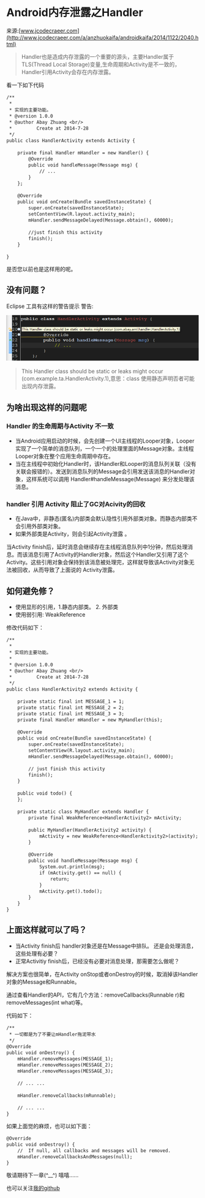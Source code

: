 # Android内存泄露之Handler

来源:[www.jcodecraeer.com](http://www.jcodecraeer.com/a/anzhuokaifa/androidkaifa/2014/1122/2040.html)

> Handler也是造成内存泄露的一个重要的源头，主要Handler属于TLS(Thread Local Storage)变量,生命周期和Activity是不一致的，Handler引用Activity会存在内存泄露。

看一下如下代码

```
/**
 * 
 * 实现的主要功能。
 * @version 1.0.0 
 * @author Abay Zhuang <br/>
 *         Create at 2014-7-28
 */
public class HandlerActivity extends Activity {

    private final Handler mHandler = new Handler() {
        @Override
        public void handleMessage(Message msg) {
            // ...
        }
    };

    @Override
    public void onCreate(Bundle savedInstanceState) {
        super.onCreate(savedInstanceState);
        setContentView(R.layout.activity_main);
        mHandler.sendMessageDelayed(Message.obtain(), 60000);

        //just finish this activity
        finish();
    }

}
```

是否您以前也是这样用的呢。

## 没有问题？

Eclipse 工具有这样的警告提示 警告: 

![](memory-leak-handler-1.png)

> This Handler class should be static or leaks might occur (com.example.ta.HandlerActivity.1),意思：class 使用静态声明否者可能出现内存泄露。

## 为啥出现这样的问题呢

### Handler 的生命周期与Activity 不一致

* 当Android应用启动的时候，会先创建一个UI主线程的Looper对象，Looper实现了一个简单的消息队列，一个一个的处理里面的Message对象。主线程Looper对象在整个应用生命周期中存在。
* 当在主线程中初始化Handler时，该Handler和Looper的消息队列关联（没有关联会报错的）。发送到消息队列的Message会引用发送该消息的Handler对象，这样系统可以调用 Handler#handleMessage(Message) 来分发处理该消息。

### handler 引用 Activity 阻止了GC对Acivity的回收

* 在Java中，非静态(匿名)内部类会默认隐性引用外部类对象。而静态内部类不会引用外部类对象。
* 如果外部类是Activity，则会引起Activity泄露 。

当Activity finish后，延时消息会继续存在主线程消息队列中1分钟，然后处理消息。而该消息引用了Activity的Handler对象，然后这个Handler又引用了这个Activity。这些引用对象会保持到该消息被处理完，这样就导致该Activity对象无法被回收，从而导致了上面说的 Activity泄露。

## 如何避免修？

* 使用显形的引用，1.静态内部类。 2. 外部类
* 使用弱引用: WeakReference

修改代码如下：

```
/**
 * 
 * 实现的主要功能。
 * 
 * @version 1.0.0
 * @author Abay Zhuang <br/>
 *         Create at 2014-7-28
 */
public class HandlerActivity2 extends Activity {

    private static final int MESSAGE_1 = 1;
    private static final int MESSAGE_2 = 2;
    private static final int MESSAGE_3 = 3;
    private final Handler mHandler = new MyHandler(this);

    @Override
    public void onCreate(Bundle savedInstanceState) {
        super.onCreate(savedInstanceState);
        setContentView(R.layout.activity_main);
        mHandler.sendMessageDelayed(Message.obtain(), 60000);

        // just finish this activity
        finish();
    }

    public void todo() {
    };

    private static class MyHandler extends Handler {
        private final WeakReference<HandlerActivity2> mActivity;

        public MyHandler(HandlerActivity2 activity) {
            mActivity = new WeakReference<HandlerActivity2>(activity);
        }

        @Override
        public void handleMessage(Message msg) {
            System.out.println(msg);
            if (mActivity.get() == null) {
                return;
            }
            mActivity.get().todo();
        }
    }
}
```

## 上面这样就可以了吗？

* 当Activity finish后 handler对象还是在Message中排队。 还是会处理消息，这些处理有必要？
* 正常Activitiy finish后，已经没有必要对消息处理，那需要怎么做呢？

解决方案也很简单，在Activity onStop或者onDestroy的时候，取消掉该Handler对象的Message和Runnable。

通过查看Handler的API，它有几个方法：removeCallbacks(Runnable r)和removeMessages(int what)等。

代码如下：

```
/**
 * 一切都是为了不要让mHandler拖泥带水
 */
@Override
public void onDestroy() {
	mHandler.removeMessages(MESSAGE_1);
	mHandler.removeMessages(MESSAGE_2);
	mHandler.removeMessages(MESSAGE_3);

	// ... ...

	mHandler.removeCallbacks(mRunnable);
	
	// ... ...
}
```

如果上面觉的麻烦，也可以如下面：

```
@Override
public void onDestroy() {
    //  If null, all callbacks and messages will be removed.
    mHandler.removeCallbacksAndMessages(null);
}
```

敬请期待下一章(^__^) 嘻嘻……

也可以关注[我的github](https://github.com/loyabe/Docs/blob/master/%E5%86%85%E5%AD%98%E6%B3%84%E9%9C%B2/Android%20App%20%E5%86%85%E5%AD%98%E6%B3%84%E9%9C%B2%E4%B9%8BHandler.md#android-app-%E5%86%85%E5%AD%98%E6%B3%84%E9%9C%B2%E4%B9%8Bhandler) 



